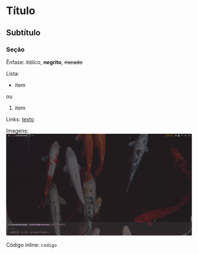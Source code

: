 
# Título

## Subtítulo

### Seção

Ênfase: *itálico*, **negrito**, ~~riscado~~

Lista:

- item

ou 

1. item

Links: [texto](https://google.com)

Imagens: ![alt](/imgs/img.png)

Código inline: `codigo`